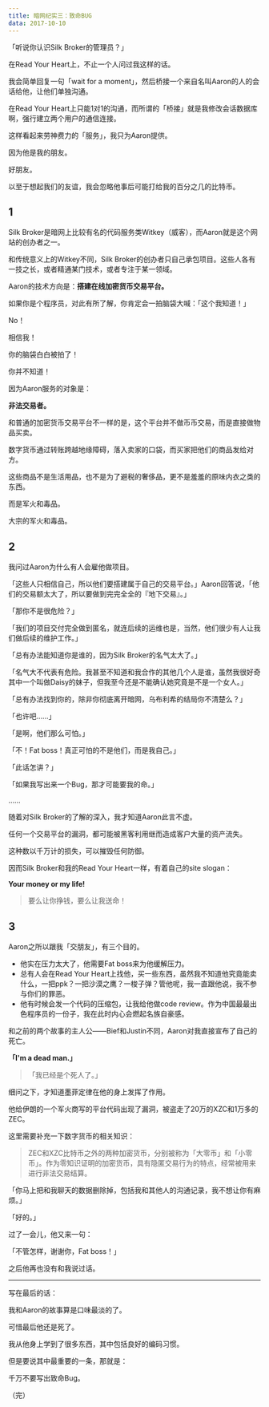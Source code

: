 ```yaml
---
title: 暗网纪实三：致命BUG
data: 2017-10-10
---
```


「听说你认识Silk Broker的管理员？」

在Read Your Heart上，不止一个人问过我这样的话。

我会简单回复一句「wait for a moment」，然后桥接一个来自名叫Aaron的人的会话给他，让他们单独沟通。

在Read Your Heart上只能1对1的沟通，而所谓的「桥接」就是我修改会话数据库啊，强行建立两个用户的通信连接。

这样看起来劳神费力的「服务」，我只为Aaron提供。

因为他是我的朋友。

好朋友。

以至于想起我们的友谊，我会忽略他事后可能打给我的百分之几的比特币。


## 1


Silk Broker是暗网上比较有名的代码服务类Witkey（威客），而Aaron就是这个网站的创办者之一。

和传统意义上的Witkey不同，Silk Broker的创办者只自己承包项目。这些人各有一技之长，或者精通某门技术，或者专注于某一领域。

Aaron的技术方向是：**搭建在线加密货币交易平台。**

如果你是个程序员，对此有所了解，你肯定会一拍脑袋大喊：「这个我知道！」

No！

相信我！

你的脑袋白白被拍了！

你并不知道！

因为Aaron服务的对象是：

**非法交易者。**

和普通的加密货币交易平台不一样的是，这个平台并不做币币交易，而是直接做物品买卖。

数字货币通过转账跨越地缘障碍，落入卖家的口袋，而买家把他们的商品发给对方。

这些商品不是生活用品，也不是为了避税的奢侈品，更不是羞羞的原味内衣之类的东西。

而是军火和毒品。

大宗的军火和毒品。


## 2


我问过Aaron为什么有人会雇他做项目。

「这些人只相信自己，所以他们要搭建属于自己的交易平台。」Aaron回答说，「他们的交易额太大了，所以要做到完完全全的『地下交易』。」

「那你不是很危险？」

「我们的项目交付完全做到匿名，就连后续的运维也是，当然，他们很少有人让我们做后续的维护工作。」

「总有办法能知道你是谁的，因为Silk Broker的名气太大了。」

「名气大不代表有危险。我甚至不知道和我合作的其他几个人是谁，虽然我很好奇其中一个叫做Daisy的妹子，但我至今还是不能确认她究竟是不是一个女人。」

「总有办法找到你的，除非你彻底离开暗网，乌布利希的结局你不清楚么？」

「也许吧……」

「是啊，他们那么可怕。」

「不！Fat boss！真正可怕的不是他们，而是我自己。」

「此话怎讲？」

「如果我写出来一个Bug，那才可能要我的命。」

……

随着对Silk Broker的了解的深入，我才知道Aaron此言不虚。

任何一个交易平台的漏洞，都可能被黑客利用继而造成客户大量的资产流失。

这种数以千万计的损失，可以摧毁任何防御。

因而Silk Broker和我的Read Your Heart一样，有着自己的site slogan：

**Your money or my life!**
>要么让你挣钱，要么让我送命！


## 3


Aaron之所以跟我「交朋友」，有三个目的。

* 他实在压力太大了，他需要Fat boss来为他缓解压力。
* 总有人会在Read Your Heart上找他，买一些东西，虽然我不知道他究竟能卖什么，一把ppk？一把沙漠之鹰？一梭子弹？管他呢，我一直跟他说，我不参与你们的罪恶。
* 他有时候会发一个代码的压缩包，让我给他做code review。作为中国最最出色程序员的一份子，我在此时内心会燃起名族自豪感。

和之前的两个故事的主人公——Bief和Justin不同，Aaron对我直接宣布了自己的死亡。

**「I'm a dead man.」**
>「我已经是个死人了。」

细问之下，才知道墨菲定律在他的身上发挥了作用。

他给伊朗的一个军火商写的平台代码出现了漏洞，被盗走了20万的XZC和1万多的ZEC。

这里需要补充一下数字货币的相关知识：

> ZEC和XZC比特币之外的两种加密货币，分别被称为「大零币」和「小零币」。作为零知识证明的加密货币，具有隐匿交易行为的特点，经常被用来进行非法交易结算。

「你马上把和我聊天的数据删除掉，包括我和其他人的沟通记录，我不想让你有麻烦。」

「好的。」

过了一会儿，他又来一句：

「不管怎样，谢谢你，Fat boss！」

之后他再也没有和我说过话。

---

写在最后的话：

我和Aaron的故事算是口味最淡的了。

可惜最后他还是死了。

我从他身上学到了很多东西，其中包括良好的编码习惯。

但是要说其中最重要的一条，那就是：

千万不要写出致命Bug。

（完）